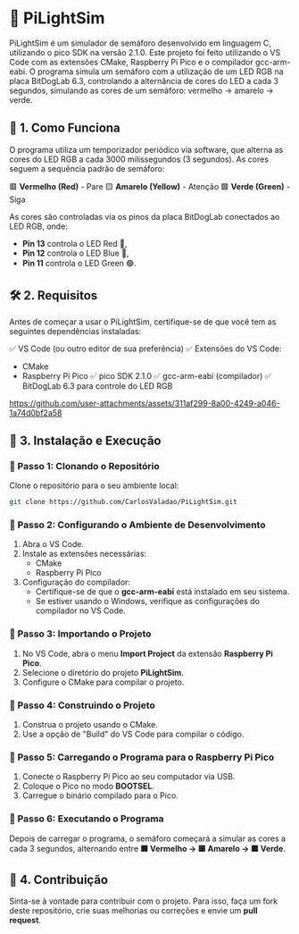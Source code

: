# 🚦 PiLightSim

PiLightSim é um simulador de semáforo desenvolvido em linguagem C, utilizando o pico SDK na versão 2.1.0. Este projeto foi feito utilizando o VS Code com as extensões CMake, Raspberry Pi Pico e o compilador gcc-arm-eabi. O programa simula um semáforo com a utilização de um LED RGB na placa BitDogLab 6.3, controlando a alternância de cores do LED a cada 3 segundos, simulando as cores de um semáforo: vermelho → amarelo → verde.

## 📌 1. Como Funciona

O programa utiliza um temporizador periódico via software, que alterna as cores do LED RGB a cada 3000 milissegundos (3 segundos). As cores seguem a sequência padrão de semáforo:

🟥 **Vermelho (Red)** - Pare
🟨 **Amarelo (Yellow)** - Atenção
🟩 **Verde (Green)** - Siga

As cores são controladas via os pinos da placa BitDogLab conectados ao LED RGB, onde:

- **Pin 13** controla o LED Red 🔴,
- **Pin 12** controla o LED Blue 🔵,
- **Pin 11** controla o LED Green 🟢.

## 🛠 2. Requisitos

Antes de começar a usar o PiLightSim, certifique-se de que você tem as seguintes dependências instaladas:

✅ VS Code (ou outro editor de sua preferência)
✅ Extensões do VS Code:
   - CMake
   - Raspberry Pi Pico
✅ pico SDK 2.1.0
✅ gcc-arm-eabi (compilador)
✅ BitDogLab 6.3 para controle do LED RGB

https://github.com/user-attachments/assets/311af299-8a00-4249-a046-1a74d0bf2a58

## 🚀 3. Instalação e Execução

### 🔹 Passo 1: Clonando o Repositório

Clone o repositório para o seu ambiente local:

```bash
git clone https://github.com/CarlosValadao/PiLightSim.git
```

### 🔹 Passo 2: Configurando o Ambiente de Desenvolvimento

1. Abra o VS Code.
2. Instale as extensões necessárias:
   - CMake
   - Raspberry Pi Pico
3. Configuração do compilador:
   - Certifique-se de que o **gcc-arm-eabi** está instalado em seu sistema.
   - Se estiver usando o Windows, verifique as configurações do compilador no VS Code.

### 🔹 Passo 3: Importando o Projeto

1. No VS Code, abra o menu **Import Project** da extensão **Raspberry Pi Pico**.
2. Selecione o diretório do projeto **PiLightSim**.
3. Configure o CMake para compilar o projeto.

### 🔹 Passo 4: Construindo o Projeto

1. Construa o projeto usando o CMake.
2. Use a opção de "Build" do VS Code para compilar o código.

### 🔹 Passo 5: Carregando o Programa para o Raspberry Pi Pico

1. Conecte o Raspberry Pi Pico ao seu computador via USB.
2. Coloque o Pico no modo **BOOTSEL**.
3. Carregue o binário compilado para o Pico.

### 🔹 Passo 6: Executando o Programa

Depois de carregar o programa, o semáforo começará a simular as cores a cada 3 segundos, alternando entre **🟥 Vermelho → 🟨 Amarelo → 🟩 Verde**.

## 🤝 4. Contribuição

Sinta-se à vontade para contribuir com o projeto. Para isso, faça um fork deste repositório, crie suas melhorias ou correções e envie um **pull request**.
